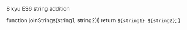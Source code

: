 8 kyu
ES6 string addition

function joinStrings(string1, string2){
   return `${string1} ${string2}`;
}
